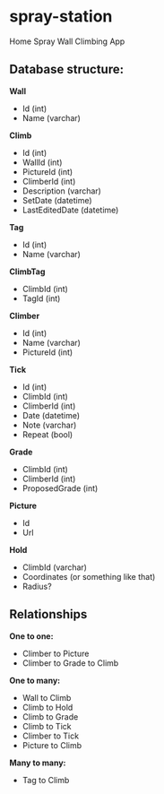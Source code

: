 # spray-station
Home Spray Wall Climbing App

## Database structure: 
**Wall**
- Id (int)
- Name (varchar)

**Climb**
- Id (int)
- WallId (int)
- PictureId (int)
- ClimberId (int)
- Description (varchar)
- SetDate (datetime)
- LastEditedDate (datetime)

**Tag**
- Id (int)
- Name (varchar)

**ClimbTag**
- ClimbId (int)
- TagId (int)

**Climber**
- Id (int)
- Name (varchar)
- PictureId (int)

**Tick**
- Id (int)
- ClimbId (int)
- ClimberId (int)
- Date (datetime)
- Note (varchar)
- Repeat (bool)

**Grade**
- ClimbId (int)
- ClimberId (int)
- ProposedGrade (int)

**Picture**
- Id
- Url

**Hold**
- ClimbId (varchar)
- Coordinates (or something like that)
- Radius?

## Relationships
**One to one:**
- Climber to Picture
- Climber to Grade to Climb

**One to many:**
- Wall to Climb
- Climb to Hold
- Climb to Grade
- Climb to Tick
- Climber to Tick
- Picture to Climb

**Many to many:**
- Tag to Climb
